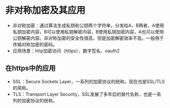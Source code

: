 # 非对称加密及其应用

* 非对称加密：通过算法生成私钥和公钥两个字符串，分发给A、B两者，A使用私钥加密内容，B可以使用私钥解密内容，B使用私钥加密内容，A也可以使用公钥解密内容。非对称加密的安全性很高，但是加密解密效率不高。一般用于传输对称加密的密码。
* 应用场景：http加密访问（https）、数字签名、oauth2

## 在https中的应用

* SSL：Secure Sockets Layer，一系列的加密协议的统称。现在也是SSL/TLS的简称。
* TLS：Transport Layer Security，SSL发展了多年后的替代名称，也是一系列的加密协议的统称。

